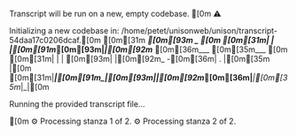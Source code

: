 
  Transcript will be run on a new, empty codebase.
[0m  ⚠️
  
  Initializing a new codebase in:
  /home/petet/unisonweb/unison/transcript-54daa17c0206dcaf.[0m
  [0m[31m _____[0m[93m     _             [0m
  [0m[31m|  |  |[0m[91m___[0m[93m|_|[0m[92m___ [0m[36m___ [0m[35m___ [0m
  [0m[31m|  |  |   [0m[93m| |[0m[92m_ -[0m[36m| . |[0m[35m   |[0m
  [0m[31m|_____|[0m[91m_|_[0m[93m|_|[0m[92m___[0m[36m|___|[0m[35m_|_|[0m
  
  Running the provided transcript file...
  
[0m⚙️   Processing stanza 1 of 2.⚙️   Processing stanza 2 of 2.